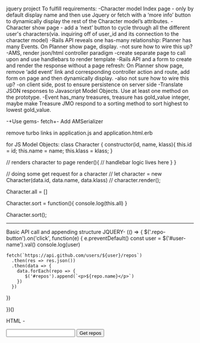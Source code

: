 jquery project
To fulfill requirements:
-Character model Index page - only by default display name and then use Jquery or fetch with a ‘more info’ button to dynamically display the rest of the Character model’s attributes.
-Character show page - add a ‘next’ button to cycle through all the different user's characters(via. inquiring off of user_id and its connection to the character model)
-Rails API reveals one has-many relationship: Planner has many Events. On Planner show page, display.
	-not sure how to wire this up?
  -AMS, render json/html controller paradigm
  -create separate page to call upon and use handlebars to render template
-Rails API and a form to create and render the response without a page refresh: On Planner show page, remove ‘add event’ link and corresponding controller action and route, add form on page and then dynamically display.
	-also not sure how to wire this up?
  -on client side, post to ensure persistence on server side
-Translate JSON responses to Javascript Model Objects. Use at least one method on the prototype.
	-Event has_many treasures, treasure has gold_value integer, maybe make Treasure JMO respond to a sorting method to sort highest to lowest gold_value.


-+Use gems- fetch+-
Add AMSerializer


remove turbo links in application.js and application.html.erb

for JS Model Objects:
class Character {
  constructor(id, name, klass){
    this.id = id;
    this.name = name;
    this.klass = klass;
  }

  // renders character to page
  render(){
    // handlebar logic lives here
  }
}

// doing some get request for a character
// let character = new Character(data.id, data.name, data.klass)
// character.render();

Character.all = []

Character.sort = function(){
  console.log(this.all)
}

Character.sort();

---

Basic API call and appending structure
JQUERY-
(() => {
  $('.repo-button').on('click', function(e) {
    e.preventDefault()
    const user = $('#user-name').val()
    console.log(user)

    fetch(`https://api.github.com/users/${user}/repos`)
      .then(res => res.json())
      .then(data => {
        data.forEach(repo => {
           $('#repos').append(`<p>${repo.name}</p>`)  
        })
      })
  })  



})()

HTML -
<div id="repos">

</div>
<input type="text" id="user-name" />
<button class="repo-button">Get repos</button>
